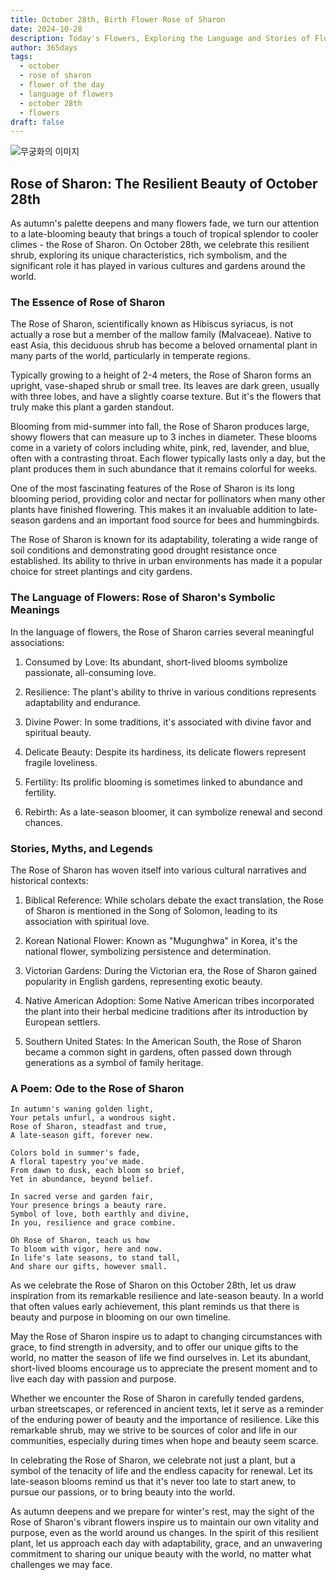 ```yaml
---
title: October 28th, Birth Flower Rose of Sharon
date: 2024-10-28
description: Today's Flowers, Exploring the Language and Stories of Flowers Rose of Sharon
author: 365days
tags:
  - october
  - rose of sharon
  - flower of the day
  - language of flowers
  - october 28th
  - flowers
draft: false
---
```


![무궁화의 이미지](https://cdn.pixabay.com/photo/2022/08/14/07/18/flower-7385082_1280.jpg#center)

## Rose of Sharon: The Resilient Beauty of October 28th

As autumn's palette deepens and many flowers fade, we turn our attention to a late-blooming beauty that brings a touch of tropical splendor to cooler climes - the Rose of Sharon. On October 28th, we celebrate this resilient shrub, exploring its unique characteristics, rich symbolism, and the significant role it has played in various cultures and gardens around the world.

### The Essence of Rose of Sharon

The Rose of Sharon, scientifically known as Hibiscus syriacus, is not actually a rose but a member of the mallow family (Malvaceae). Native to east Asia, this deciduous shrub has become a beloved ornamental plant in many parts of the world, particularly in temperate regions.

Typically growing to a height of 2-4 meters, the Rose of Sharon forms an upright, vase-shaped shrub or small tree. Its leaves are dark green, usually with three lobes, and have a slightly coarse texture. But it's the flowers that truly make this plant a garden standout.

Blooming from mid-summer into fall, the Rose of Sharon produces large, showy flowers that can measure up to 3 inches in diameter. These blooms come in a variety of colors including white, pink, red, lavender, and blue, often with a contrasting throat. Each flower typically lasts only a day, but the plant produces them in such abundance that it remains colorful for weeks.

One of the most fascinating features of the Rose of Sharon is its long blooming period, providing color and nectar for pollinators when many other plants have finished flowering. This makes it an invaluable addition to late-season gardens and an important food source for bees and hummingbirds.

The Rose of Sharon is known for its adaptability, tolerating a wide range of soil conditions and demonstrating good drought resistance once established. Its ability to thrive in urban environments has made it a popular choice for street plantings and city gardens.

### The Language of Flowers: Rose of Sharon's Symbolic Meanings

In the language of flowers, the Rose of Sharon carries several meaningful associations:

1. Consumed by Love: Its abundant, short-lived blooms symbolize passionate, all-consuming love.

2. Resilience: The plant's ability to thrive in various conditions represents adaptability and endurance.

3. Divine Power: In some traditions, it's associated with divine favor and spiritual beauty.

4. Delicate Beauty: Despite its hardiness, its delicate flowers represent fragile loveliness.

5. Fertility: Its prolific blooming is sometimes linked to abundance and fertility.

6. Rebirth: As a late-season bloomer, it can symbolize renewal and second chances.

### Stories, Myths, and Legends

The Rose of Sharon has woven itself into various cultural narratives and historical contexts:

1. Biblical Reference: While scholars debate the exact translation, the Rose of Sharon is mentioned in the Song of Solomon, leading to its association with spiritual love.

2. Korean National Flower: Known as "Mugunghwa" in Korea, it's the national flower, symbolizing persistence and determination.

3. Victorian Gardens: During the Victorian era, the Rose of Sharon gained popularity in English gardens, representing exotic beauty.

4. Native American Adoption: Some Native American tribes incorporated the plant into their herbal medicine traditions after its introduction by European settlers.

5. Southern United States: In the American South, the Rose of Sharon became a common sight in gardens, often passed down through generations as a symbol of family heritage.

### A Poem: Ode to the Rose of Sharon

	In autumn's waning golden light,
	Your petals unfurl, a wondrous sight.
	Rose of Sharon, steadfast and true,
	A late-season gift, forever new.
	
	Colors bold in summer's fade,
	A floral tapestry you've made.
	From dawn to dusk, each bloom so brief,
	Yet in abundance, beyond belief.
	
	In sacred verse and garden fair,
	Your presence brings a beauty rare.
	Symbol of love, both earthly and divine,
	In you, resilience and grace combine.
	
	Oh Rose of Sharon, teach us how
	To bloom with vigor, here and now.
	In life's late seasons, to stand tall,
	And share our gifts, however small.

As we celebrate the Rose of Sharon on this October 28th, let us draw inspiration from its remarkable resilience and late-season beauty. In a world that often values early achievement, this plant reminds us that there is beauty and purpose in blooming on our own timeline.

May the Rose of Sharon inspire us to adapt to changing circumstances with grace, to find strength in adversity, and to offer our unique gifts to the world, no matter the season of life we find ourselves in. Let its abundant, short-lived blooms encourage us to appreciate the present moment and to live each day with passion and purpose.

Whether we encounter the Rose of Sharon in carefully tended gardens, urban streetscapes, or referenced in ancient texts, let it serve as a reminder of the enduring power of beauty and the importance of resilience. Like this remarkable shrub, may we strive to be sources of color and life in our communities, especially during times when hope and beauty seem scarce.

In celebrating the Rose of Sharon, we celebrate not just a plant, but a symbol of the tenacity of life and the endless capacity for renewal. Let its late-season blooms remind us that it's never too late to start anew, to pursue our passions, or to bring beauty into the world.

As autumn deepens and we prepare for winter's rest, may the sight of the Rose of Sharon's vibrant flowers inspire us to maintain our own vitality and purpose, even as the world around us changes. In the spirit of this resilient plant, let us approach each day with adaptability, grace, and an unwavering commitment to sharing our unique beauty with the world, no matter what challenges we may face.